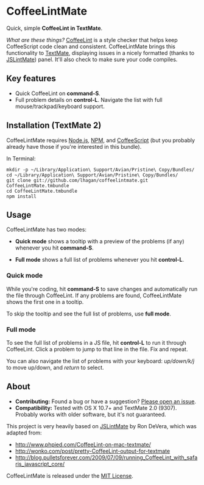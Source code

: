 CoffeeLintMate
==========

Quick, simple **CoffeeLint in TextMate**.

*What are these things?* [CoffeeLint](http://www.coffeelint.org) is a style checker
that helps keep CoffeeScript code clean and consistent. CoffeeLintMate brings this
functionality to [TextMate](https://github.com/textmate/textmate), displaying issues 
in a nicely formatted (thanks to [JSLintMate](http://rondevera.github.com/jslintmate/)) 
panel. It'll also check to make sure your code compiles.

Key features
----------

* Quick CoffeeLint on **command-S**.
* Full problem details on **control-L**. Navigate the list with full
  mouse/trackpad/keyboard support.

Installation (TextMate 2)
----------

CoffeeLintMate requires [Node.js](http://nodejs.org), [NPM](https://npmjs.org), and 
[CoffeeScript](http://coffeescript.org) (but you probably already have those 
if you're interested in this bundle).

In Terminal:

```shell
mkdir -p ~/Library/Application\ Support/Avian/Pristine\ Copy/Bundles/
cd ~/Library/Application\ Support/Avian/Pristine\ Copy/Bundles/
git clone git://github.com/lhagan/coffeelintmate.git CoffeeLintMate.tmbundle
cd CoffeeLintMate.tmbundle
npm install
```

Usage
-----

CoffeeLintMate has two modes:

* **Quick mode** shows a tooltip with a preview of the problems (if any)
  whenever you hit **command-S**.

* **Full mode** shows a full list of problems whenever you hit **control-L**.


### Quick mode ###

While you're coding, hit **command-S** to save changes and automatically run the
file through CoffeeLint. If any problems are found, CoffeeLintMate shows the first one
in a tooltip.

To skip the tooltip and see the full list of problems, use **full mode**.


### Full mode ###

To see the full list of problems in a JS file, hit **control-L** to run it
through CoffeeLint. Click a problem to jump to that line in the file. Fix
and repeat.

You can also navigate the list of problems with your keyboard: *up/down/k/j*
to move up/down, and *return* to select.

About
-----

- **Contributing:** Found a bug or have a suggestion? [Please open an
  issue][issues].
- **Compatibility:** Tested with OS X 10.7+ and TextMate 2.0 (9307).
  Probably works with older software, but it's not guaranteed.

This project is very heavily based on [JSLintMate](http://rondevera.github.com/jslintmate/)
by Ron DeVera, which was adapted from:

- <http://www.phpied.com/CoffeeLint-on-mac-textmate/>
- <http://wonko.com/post/pretty-CoffeeLint-output-for-textmate>
- <http://blog.pulletsforever.com/2009/07/09/running_CoffeeLint_with_safaris_javascript_core/>

CoffeeLintMate is released under the [MIT License][license].

[website]:    https://github.com/lhagan/coffeelintmate
[issues]:     https://github.com/lhagan/coffeelintmate/issues
[license]:    https://github.com/lhagan/coffeelintmate/blob/master/LICENSE.md

